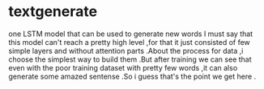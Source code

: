 # textgenerate
one LSTM model that can be used to generate new words
I must say that this model can't reach a pretty high level ,for that it just consisted of few simple layers and without attention parts .About the process for data ,i choose
the simplest way to build them .But after training we can see that even with the poor training dataset with pretty few words ,it can also generate some amazed sentense .So i guess
that's the point we get here .

